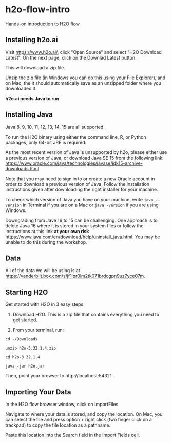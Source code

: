 # h2o-flow-intro
Hands-on introduction to H2O flow

## Installing h2o.ai 

Visit https://www.h2o.ai/, click "Open Source" and select "H2O Download Latest". On the next page, click on the Downlad Latest button. 

This will download a zip file.

Unzip the zip file (in Windows you can do this using your File Explorer), and on Mac, the it should automatically save as an unzipped folder where you downloaded it.

**h2o.ai needs Java to run**

## Installing Java

Java 8, 9, 10, 11, 12, 13, 14, 15 are all supported.

To run the H2O binary using either the command line, R, or Python packages, only 64-bit JRE is required.

As the most recent version of Java is unsupported by h2o, please either use a previous version of Java, or download Java SE 15 from the following link: https://www.oracle.com/java/technologies/javase/jdk15-archive-downloads.html

Note that you may need to sign in to or create a new Oracle account in order to download a previous version of Java. Follow the installation instructions given after downloading the right installer for your machine. 

To check which version of Java you have on your machine, write ```java --version``` in Terminal if you are on a Mac or ```java -version``` if you are using Windows. 

Downgrading from Jave 16 to 15 can be challenging. One approach is to delete Java 16 where it is stored in your system files or follow the instructions at this link **at your own risk** https://www.java.com/en/download/help/uninstall_java.html. You may be unable to do this during the workshop. 

## Data

All of the data we will be using is at https://vanderbilt.box.com/s/jf1lpr0lm2tk071brdcgpn9uz7yce07m. 

## Starting H2O

Get started with H2O in 3 easy steps
1. Download H2O. This is a zip file that contains everything you need to get started.

2. From your terminal, run:

```cd ~/Downloads```

```unzip h2o-3.32.1.4.zip```

```cd h2o-3.32.1.4```

```java -jar h2o.jar```

Then, point your browser to http://localhost:54321

## Importing Your Data

In the H2O flow browser window, click on ImportFiles

Navigate to where your data is stored, and copy the location. On Mac, you can select the file and press option + right click (two finger click on a trackpad) to copy the file location as a pathname.

Paste this location into the Search field in the Import Fields cell. 
